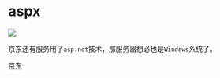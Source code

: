 # aspx

![](https://6.z.wiki/autoupload/20230123/6Byh.270X838-image.png)

京东还有服务用了`asp.net`技术，那服务器想必也是`Windows`系统了。

[京东](https://www.jd.com/allSort.aspx)
